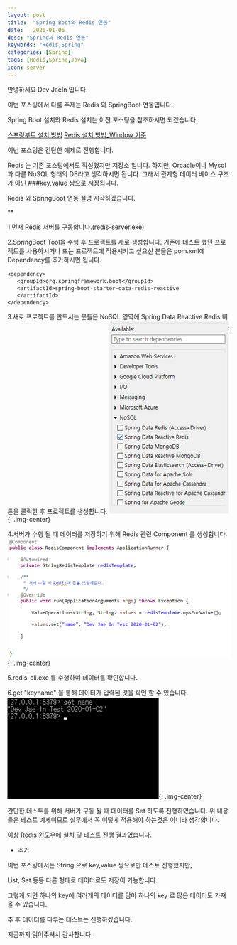 ```yaml
---
layout: post
title:  "Spring Boot와 Redis 연동"
date:   2020-01-06
desc: "Spring과 Redis 연동"
keywords: "Redis,Spring"
categories: [Spring]
tags: [Redis,Spring,Java]
icon: server
---
```

안녕하세요 Dev JaeIn 입니다.

이번 포스팅에서 다룰 주제는 Redis 와 SpringBoot 연동입니다.

Spring Boot 설치와 Redis 설치는 이전 포스팅을 참조하시면 되겠습니다.

[스프링부트 설치 방법](https://jjjwodls.github.io/spring/2020/01/05/Springboot-Set.html)
[Redis 설치 방법_Window 기준](https://jjjwodls.github.io/etc/2020/01/02/Redis-Setup.html)

이번 포스팅은 간단한 예제로 진행합니다. 

Redis 는 기존 포스팅에서도 작성했지만 저장소 입니다. 하지만, Orcacle이나 Mysql과 다른 NoSQL 형태의 DB라고 생각하시면 됩니다. 
그래서 관계형 데이터 베이스 구조가 아닌 ###key,value 쌍으로 저장됩니다.

Redis 와 SpringBoot 연동 설명 시작하겠습니다.

**

1.먼저 Redis 서버를 구동합니다.(redis-server.exe)

2.SpringBoot Tool을 수행 후 프로젝트를 새로 생성합니다. 
기존에 테스트 했던 프로젝트를 사용하시거나 또는 프로젝트에 적용시키고 싶으신 분들은 pom.xml에 Dependency를 추가하시면 됩니다.

```
<dependency>
   <groupId>org.springframework.boot</groupId>
   <artifactId>spring-boot-starter-data-redis-reactive
   </artifactId>
</dependency>
```

3.새로 프로젝트를 만드시는 분들은 NoSQL 영역에 Spring Data Reactive Redis 버튼을 클릭한 후 프로젝트를 생성합니다.
![](/assets/img/blog/2020-01-06-Redis-Spring-Connect/2020-01-06-11-49-22.png){: .img-center} 


4.서버가 수행 될 때 데이터를 저장하기 위해 Redis 관련 Component 를 생성합니다. 
![](/assets/img/blog/2020-01-06-Redis-Spring-Connect/2020-01-06-11-52-48.png){: .img-center} 

5.redis-cli.exe 를 수행하여 데이터를 확인합니다.

6.get "keyname" 을 통해 데이터가 입력된 것을 확인 할 수 있습니다.
![](/assets/img/blog/2020-01-06-Redis-Spring-Connect/2020-01-06-11-54-04.png){: .img-center} 

간단한 테스트를 위해 서버가 구동 될 때 데이터를 Set 하도록 진행하였습니다. 위 내용들은 테스트 예제이므로 실무에서 꼭 이렇게 적용해야 하는것은 아니라 생각합니다. 

이상 Redis 윈도우에 설치 및 테스트 진행 결과였습니다.

- 추가
  
이번 포스팅에서는 String 으로 key,value 쌍으로만 테스트 진행했지만,

List, Set 등등 다른 형태로 데이터로도 저장이 가능합니다. 

그렇게 되면 하나의 key에 여러개의 데이터를 담아 하나의 key 로 많은 데이터도 가져 올 수 있습니다.

추 후 데이터를 다루는 테스트는 진행하겠습니다.

지금까지 읽어주셔서 감사합니다. 
